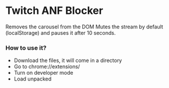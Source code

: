 # Twitch ANF Blocker

Removes the carousel from the DOM
Mutes the stream by default (localStorage) and pauses it after 10 seconds.

### How to use it?
- Download the files, it will come in a directory
- Go to chrome://extensions/
- Turn on developer mode
- Load unpacked
